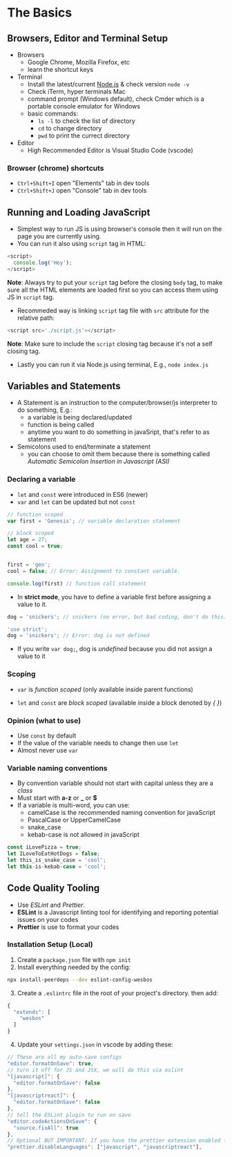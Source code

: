 # The Basics

## Browsers, Editor and Terminal Setup

- Browsers
  - Google Chrome, Mozilla Firefox, etc
  - learn the shortcut keys
- Terminal
  - Install the latest/current [Node.js](https://nodejs.org/en/) & check version `node -v`
  - Check iTerm, hyper terminals Mac
  - command prompt (Windows default), check Cmder which is a portable console emulator for Windows
  - basic commands:
    - `ls -l` to check the list of directory
    - `cd` to change directory
    - `pwd` to print the currect directory
- Editor
  - High Recommended Editor is Visual Studio Code (vscode)

### Browser (chrome) shortcuts

- `Ctrl+Shift+I` open "Elements" tab in dev tools
- `Ctrl+Shift+J` open "Console" tab in dev tools


## Running and Loading JavaScript

- Simplest way to run JS is using browser's console then it will run on the page you are currently using.
- You can run it also using `script` tag in HTML:

```js
<script>
  console.log('Hey');
</script>
```

**Note**: Always try to put your `script` tag before the closing `body` tag, to make sure all the HTML elements are loaded first so you can access them using JS in `script` tag.

- Recommeded way is linking `script` tag file with `src` attribute for the relative path:

```js
<script src='./script.js'></script>
```

**Note**: Make sure to include the `script` closing tag because it's not a self closing tag.

- Lastly you can run it via Node.js using terminal, E.g., `node index.js`


## Variables and Statements

- A Statement is an instruction to the computer/browser/js interpreter to do something, E.g.:
  - a variable is being declared/updated
  - function is being called
  - anytime you want to do something in javaSript, that's refer to as statement
- Semicolons used to end/terminate a statement
  - you can choose to omit them because there is something called _Automatic Semicolon Insertion in Javascript (ASI)_

### Declaring a variable

- `let` and `const` were introduced in ES6 (newer)
- `var` and `let` can be updated but not `const`

```js
// function scoped
var first = 'Genesis'; // variable declaration statement

// block scoped
let age = 27;
const cool = true;


first = 'gen';
cool = false; // Error: Assignment to constant variable.

console.log(first) // function call statement
```

- In **strict mode**, you have to define a variable first before assigning a value to it.

```js
dog = 'snickers'; // snickers (no error, but bad coding, don't do this)

'use strict';
dog = 'snickers'; // Error: dog is not defined
```

- If you write `var dog;`, dog is _undefined_ because you did not assign a value to it

### Scoping

- `var` is _function scoped_ (only available inside parent functions)

- `let` and `const` are _block scoped_ (available inside a block denoted by _{ }_)

### Opinion (what to use)

- Use `const` by default
- If the value of the variable needs to change then use `let`
- Almost never use `var`

### Variable naming conventions

- By convention variable should not start with capital unless they are a _class_
- Must start with **a-z** or **_** or **$**
- If a variable is multi-word, you can use:
  - camelCase is the recommended naming convention for javaScript
  - PascalCase or UpperCamelCase
  - snake_case
  - kebab-case is not allowed in javaScript

```js
const iLovePizza = true;
let ILoveToEatHotDogs = false;
let this_is_snake_case = 'cool';
let this-is-kebab-case = 'cool';
```


## Code Quality Tooling

- Use _ESLint_ and _Prettier_.
- **ESLint** is a Javascript linting tool for identifying and reporting potential issues on your codes
- **Prettier** is use to format your codes

### Installation Setup (Local)

1. Create a `package.json` file with `npm init`
2. Install everything needed by the config:

```sh
npx install-peerdeps --dev eslint-config-wesbos
```

3. Create a `.eslintrc` file in the root of your project's directory. then add:

```js
{
  "extends": [
    "wesbos"
  ]
}
```

4. Update your `settings.json` in vscode by adding these:

```js
// These are all my auto-save configs
"editor.formatOnSave": true,
// turn it off for JS and JSX, we will do this via eslint
"[javascript]": {
  "editor.formatOnSave": false
},
"[javascriptreact]": {
  "editor.formatOnSave": false
},
// tell the ESLint plugin to run on save
"editor.codeActionsOnSave": {
  "source.fixAll": true
},
// Optional BUT IMPORTANT: If you have the prettier extension enabled for other languages like CSS and HTML, turn it off for JS since we are doing it through Eslint already
"prettier.disableLanguages": ["javascript", "javascriptreact"],
```
